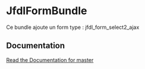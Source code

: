 JfdlFormBundle
=============

Ce bundle ajoute un form type : jfdl_form_select2_ajax

Documentation
-------------

[Read the Documentation for master](Resources/doc/index.md)